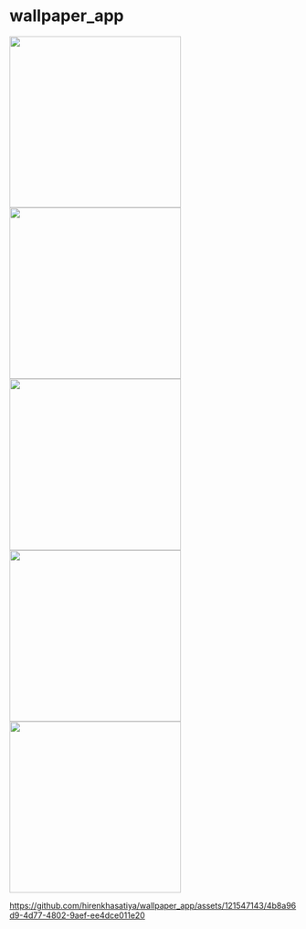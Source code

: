# wallpaper_app

<img src = "https://github.com/hirenkhasatiya/wallpaper_app/assets/121547143/f1f97ac9-bd60-445b-a779-d17c9623620f" width = 300 >
<img src = "https://github.com/hirenkhasatiya/wallpaper_app/assets/121547143/ea2d6201-1146-4d6d-82c4-2fac2576d5b2" width = 300 >
<img src = "https://github.com/hirenkhasatiya/wallpaper_app/assets/121547143/f245f882-d496-460c-a121-860951a90d28" width = 300 >
<img src = "https://github.com/hirenkhasatiya/wallpaper_app/assets/121547143/00ffe01c-78f7-4149-b767-05d34881ce4f" width = 300 >
<img src = "https://github.com/hirenkhasatiya/wallpaper_app/assets/121547143/3e3ca1b4-0170-44f8-8053-04534331cbd2" width = 300 >

https://github.com/hirenkhasatiya/wallpaper_app/assets/121547143/4b8a96d9-4d77-4802-9aef-ee4dce011e20

